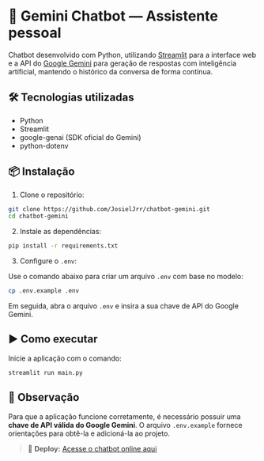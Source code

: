 # 🤖 Gemini Chatbot — Assistente pessoal

Chatbot desenvolvido com Python, utilizando [Streamlit](https://streamlit.io/) para a interface web e a API do [Google Gemini](https://aistudio.google.com/app/apikey) para geração de respostas com inteligência artificial, mantendo o histórico da conversa de forma contínua.

## 🛠️ Tecnologias utilizadas

- Python
- Streamlit
- google-genai (SDK oficial do Gemini)
- python-dotenv

## 📦 Instalação

1. Clone o repositório:

```bash
git clone https://github.com/JosielJrr/chatbot-gemini.git
cd chatbot-gemini
```

2. Instale as dependências:

```bash
pip install -r requirements.txt
```

3. Configure o `.env`:

Use o comando abaixo para criar um arquivo `.env` com base no modelo:

```bash
cp .env.example .env
```

Em seguida, abra o arquivo `.env` e insira a sua chave de API do Google Gemini.

## ▶️ Como executar

Inicie a aplicação com o comando:

```bash
streamlit run main.py
```

## 📌 Observação

Para que a aplicação funcione corretamente, é necessário possuir uma **chave de API válida do Google Gemini**. O arquivo `.env.example` fornece orientações para obtê-la e adicioná-la ao projeto.
> 🚀 **Deploy:** [Acesse o chatbot online aqui](https://chatbot-gemini-nmxvt6umm4efyusmvyjza7.streamlit.app/)
